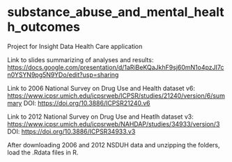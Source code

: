 # substance_abuse_and_mental_health_outcomes
Project for Insight Data Health Care application

Link to slides summarizing of analyses and results: https://docs.google.com/presentation/d/1aRiBeKQaJkhF9sj60mN1o4pzJI7cn0YSYN9pg5N9YDo/edit?usp=sharing

Link to 2006 National Survey on Drug Use and Health dataset v6:
https://www.icpsr.umich.edu/icpsrweb/ICPSR/studies/21240/version/6/summary
DOI: https://doi.org/10.3886/ICPSR21240.v6

Link to 2012 National Survey on Drug Use and Heatlh dataset v3:
https://www.icpsr.umich.edu/icpsrweb/NAHDAP/studies/34933/version/3
DOI: https://doi.org/10.3886/ICPSR34933.v3


After downloading 2006 and 2012 NSDUH data and unzipping the folders, load the .Rdata files in R.
